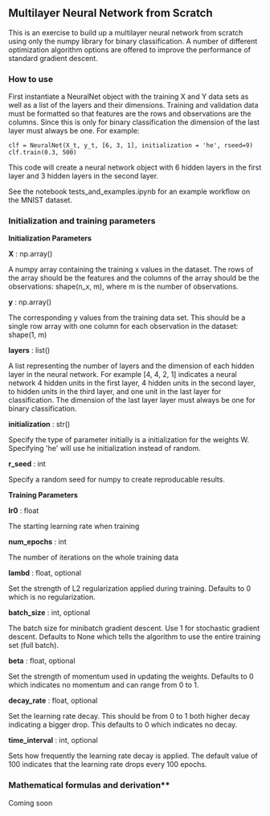 ## Multilayer Neural Network from Scratch

This is an exercise to build up a multilayer neural network from scratch using
only the numpy library for binary classification. A number of different
optimization algorithm options are offered to improve the performance of
standard gradient descent.

### How to use

First instantiate a NeuralNet object with the training X and Y data sets as
well as a list of the layers and their dimensions.  Training and validation
data must be formatted so that features are the rows and observations are the
columns.  Since this is only for binary classification the dimension of the
last layer must always be one. For example:

    clf = NeuralNet(X_t, y_t, [6, 3, 1], initialization = 'he', rseed=9)
    clf.train(0.3, 500)

This code will create a neural network object with 6 hidden layers in the first
layer and 3 hidden layers in the second layer.


See the notebook tests_and_examples.ipynb for an example workflow on the MNIST
dataset.


### Initialization and training parameters

**Initialization Parameters**

**X** : np.array()

A numpy array containing the training x values in the dataset. The rows
of the array should be the features and the columns of the array should
be the observations: shape(n_x, m), where m is the number of
observations.


**y** : np.array()

The corresponding y values from the training data set. This should be a
single row array with one column for each observation in the dataset:
shape(1, m)


**layers** : list()

A list representing the number of layers and the dimension of each
hidden layer in the neural network.  For example [4, 4, 2, 1]
indicates a neural network 4 hidden units in the first layer, 4
hidden units in the second layer, to hidden units in the third layer,
and one unit in the last layer for classification.  The dimension of
the last layer layer must always be one for binary classification.


**initialization** : str()

Specify the type of parameter initially is a initialization for the
weights W.  Specifying 'he' will use he initialization instead of
random.


**r_seed** : int

Specify a random seed for numpy to create reproducable results.


**Training Parameters**

**lr0** : float

The starting learning rate when training


**num_epochs** : int

The number of iterations on the whole training data


**lambd** : float, optional

Set the strength of L2 regularization applied during training.
Defaults to 0 which is no regularization.


**batch_size** : int, optional

The batch size for minibatch gradient descent. Use 1 for
stochastic gradient descent. Defaults to None which tells the
algorithm to use the entire training set (full batch).

**beta** : float, optional

Set the strength of momentum used in updating the weights.
Defaults to 0 which indicates no momentum and can range from 0
to 1.


**decay_rate** : float, optional

Set the learning rate decay. This should be from 0 to 1 both higher
decay indicating a bigger drop.  This defaults to 0 which indicates
no decay.


**time_interval** : int, optional

Sets how frequently the learning rate decay is applied. The default
value of 100 indicates that the learning rate drops every 100
epochs.


### Mathematical formulas and derivation**

Coming soon